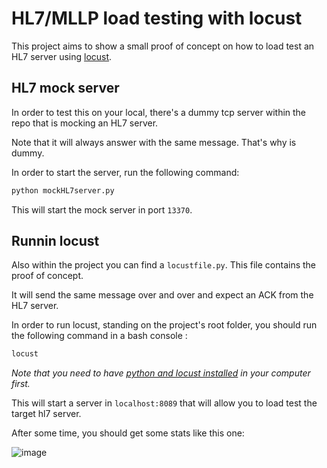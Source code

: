 # HL7/MLLP load testing with locust

This project aims to show a small proof of concept on how to load test an HL7 server using [locust](https://locust.io/).

## HL7 mock server

In order to test this on your local, there's a dummy tcp server within the repo that is mocking an HL7 server.

Note that it will always answer with the same message. That's why is dummy.

In order to start the server, run the following command:

```bash
python mockHL7server.py
```

This will start the mock server in port `13370`.

## Runnin locust

Also within the project you can find a `locustfile.py`. This file contains the proof of concept.

It will send the same message over and over and expect an ACK from the HL7 server.

In order to run locust, standing on the project's root folder, you should run the following command in a bash console :

```bash
locust
```

_Note that you need to have [python and locust installed](https://docs.locust.io/en/stable/installation.html) in your computer first._

This will start a server in `localhost:8089` that will allow you to load test the target hl7 server.

After some time, you should get some stats like this one:

![image](https://user-images.githubusercontent.com/3678598/113576098-4d386600-95f5-11eb-839c-145416d1e66a.png)
